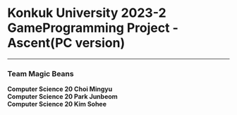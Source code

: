 #  Konkuk University 2023-2 GameProgramming Project - Ascent(PC version)
------------
### Team Magic Beans
 **Computer Science 20 Choi Mingyu**
 <br>**Computer Science 20 Park Junbeom**
 <br>**Computer Science 20 Kim Sohee**
